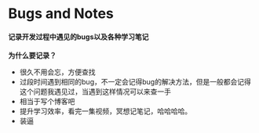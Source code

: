 # Bugs and Notes
#### 记录开发过程中遇见的bugs以及各种学习笔记
**为什么要记录？**
- 很久不用会忘，方便查找
- 过段时间遇到相同的bug，不一定会记得bug的解决方法，但是一般都会记得这个问题我遇见过，当遇到这样情况可以来查一手
- 相当于写个博客吧
- 提升学习效率，看完一集视频，冥想记笔记，哈哈哈哈。
- 装逼
